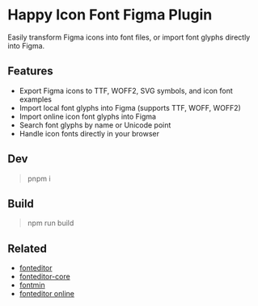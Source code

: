 Happy Icon Font Figma Plugin
====

Easily transform Figma icons into font files, or import font glyphs directly into Figma.

## Features

- Export Figma icons to TTF, WOFF2, SVG symbols, and icon font examples
- Import local font glyphs into Figma (supports TTF, WOFF, WOFF2)
- Import online icon font glyphs into Figma
- Search font glyphs by name or Unicode point
- Handle icon fonts directly in your browser

## Dev

> pnpm i

## Build

> npm run build

## Related

- [fonteditor](https://github.com/ecomfe/fonteditor)
- [fonteditor-core](https://github.com/kekee000/fonteditor-core)
- [fontmin](https://github.com/ecomfe/fontmin)
- [fonteditor online](https://kekee000.github.io/fonteditor/index.html)
